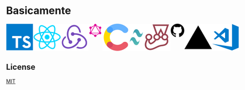 # Basicamente

<div style="display: inline-flex;">
  <img src="https://github.com/WallQ/Basicamente/blob/master/docs/tech/TypeScript.png?raw=true" alt="TypeScript" width="75" height="75" />
  <img src="https://github.com/WallQ/Basicamente/blob/master/docs/tech/React.png?raw=true" alt="React" width="75" height="75" />
  <img src="https://github.com/WallQ/Basicamente/blob/master/docs/tech/Redux.png?raw=true" alt="Redux" width="75" height="75" />
  <img src="https://github.com/WallQ/Basicamente/blob/master/docs/tech/GraphQL.png?raw=true" alt="GraphQL" width="75" height="37.5" />
  <img src="https://github.com/WallQ/Basicamente/blob/master/docs/tech/Contentful.png?raw=true" alt="Contentful" width="75" height="75" />
  <img src="https://github.com/WallQ/Basicamente/blob/master/docs/tech/TailwindCSS.png?raw=true" alt="Tailwind CSS" width="37.5" height="75" />
  <img src="https://github.com/WallQ/Basicamente/blob/master/docs/tech/Jest.png?raw=true" alt="Jest" width="75" height="75" />
  <img src="https://github.com/WallQ/Basicamente/blob/master/docs/tech/GitHub.png?raw=true" alt="GitHub" width="75" height="37.5" />
  <img src="https://github.com/WallQ/Basicamente/blob/master/docs/tech/Vercel.png?raw=true" alt="Vercel" width="75" height="75" />
  <img src="https://github.com/WallQ/Basicamente/blob/master/docs/tech/VisualStudioCode.png?raw=true" alt="Visual Studio Code" width="75" height="75" />
</div>

## License

[MIT](https://github.com/WallQ/Basicamente/blob/master/LICENSE)
